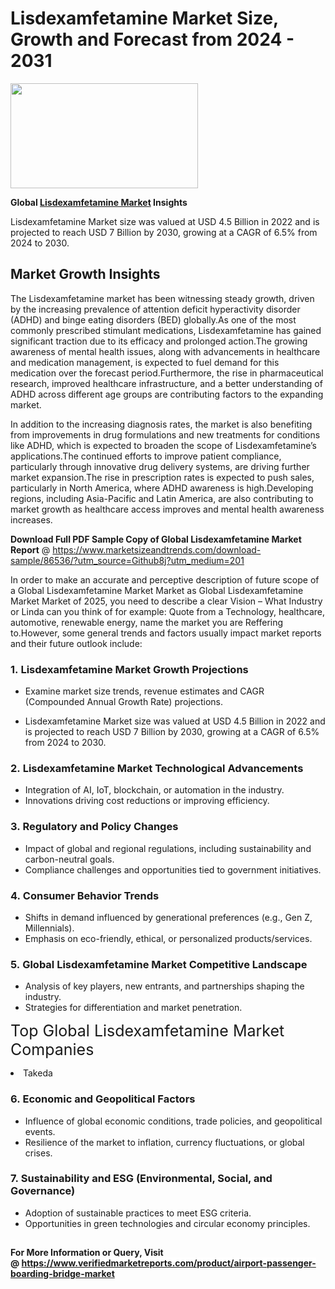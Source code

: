 <H1>Lisdexamfetamine Market Size, Growth and Forecast from 2024 - 2031</H1><img class="aligncenter size-medium wp-image-584254" src="https://thirdeyenews.in/wp-content/uploads/2024/09/Global-Market-Research-300x168.jpeg" alt="" width="300" height="168" /><p><strong>Global&nbsp;<a href="https://www.marketsizeandtrends.com/download-sample/86536/?utm_source=Github8j?utm_medium=201">Lisdexamfetamine Market</a> Insights</strong></p><p>Lisdexamfetamine Market size was valued at USD 4.5 Billion in 2022 and is projected to reach USD 7 Billion by 2030, growing at a CAGR of 6.5% from 2024 to 2030.</p><p><h2>Market Growth Insights</h2> <p>The Lisdexamfetamine market has been witnessing steady growth, driven by the increasing prevalence of attention deficit hyperactivity disorder (ADHD) and binge eating disorders (BED) globally.As one of the most commonly prescribed stimulant medications, Lisdexamfetamine has gained significant traction due to its efficacy and prolonged action.The growing awareness of mental health issues, along with advancements in healthcare and medication management, is expected to fuel demand for this medication over the forecast period.Furthermore, the rise in pharmaceutical research, improved healthcare infrastructure, and a better understanding of ADHD across different age groups are contributing factors to the expanding market.</p> <p>In addition to the increasing diagnosis rates, the market is also benefiting from improvements in drug formulations and new treatments for conditions like ADHD, which is expected to broaden the scope of Lisdexamfetamine’s applications.The continued efforts to improve patient compliance, particularly through innovative drug delivery systems, are driving further market expansion.The rise in prescription rates is expected to push sales, particularly in North America, where ADHD awareness is high.Developing regions, including Asia-Pacific and Latin America, are also contributing to market growth as healthcare access improves and mental health awareness increases.</p> <p><span class=""><strong>Download Full PDF Sample Copy of Global Lisdexamfetamine Market Report</strong> @ <a href="https://www.marketsizeandtrends.com/download-sample/86536/?utm_source=Github8j?utm_medium=201" target="_blank">https://www.marketsizeandtrends.com/download-sample/86536/?utm_source=Github8j?utm_medium=201</a></span></p><p>In order to make an accurate and perceptive description of future scope of a Global&nbsp;Lisdexamfetamine Market Market as Global&nbsp;Lisdexamfetamine Market Market of 2025, you need to describe a clear Vision &ndash; What Industry or Linda can you think of for example: Quote from a Technology, healthcare, automotive, renewable energy, name the market you are Reffering to.However, some general trends and factors usually impact market reports and their future outlook include:</p><h3>1.&nbsp;<strong>Lisdexamfetamine Market Growth Projections</strong></h3><ul><li>Examine market size trends, revenue estimates and CAGR (Compounded Annual Growth Rate) projections.</li><li><p>Lisdexamfetamine Market size was valued at USD 4.5 Billion in 2022 and is projected to reach USD 7 Billion by 2030, growing at a CAGR of 6.5% from 2024 to 2030.</p></li></ul><h3>2.&nbsp;<strong>Lisdexamfetamine Market Technological Advancements</strong></h3><ul><li>Integration of AI, IoT, blockchain, or automation in the industry.</li><li>Innovations driving cost reductions or improving efficiency.</li></ul><h3>3.&nbsp;<strong>Regulatory and Policy Changes</strong></h3><ul><li>Impact of global and regional regulations, including sustainability and carbon-neutral goals.</li><li>Compliance challenges and opportunities tied to government initiatives.</li></ul><h3>4.&nbsp;<strong>Consumer Behavior Trends</strong></h3><ul><li>Shifts in demand influenced by generational preferences (e.g., Gen Z, Millennials).</li><li>Emphasis on eco-friendly, ethical, or personalized products/services.</li></ul><h3>5.&nbsp;<strong>Global Lisdexamfetamine Market Competitive Landscape</strong></h3><ul><li>Analysis of key players, new entrants, and partnerships shaping the industry.</li><li>Strategies for differentiation and market penetration.</li></ul><p data-pm-slice="1 1 []"><span style="color: inherit; font-family: inherit; font-size: 25px;">Top Global Lisdexamfetamine Market Companies</span></p><div class="" data-test-id=""><p><li>Takeda</li></p></div><h3>6.&nbsp;<strong>Economic and Geopolitical Factors</strong></h3><ul><li>Influence of global economic conditions, trade policies, and geopolitical events.</li><li>Resilience of the market to inflation, currency fluctuations, or global crises.</li></ul><h3>7.&nbsp;<strong>Sustainability and ESG (Environmental, Social, and Governance)</strong></h3><ul><li>Adoption of sustainable practices to meet ESG criteria.</li><li>Opportunities in green technologies and circular economy principles.</li></ul><h2><strong style="font-size: 14px;">For More Information or Query, Visit @&nbsp;</strong><a style="background-color: #ffffff; font-size: 14px;" href="https://www.marketsizeandtrends.com/report/lisdexamfetamine-market/" target="_blank">https://www.verifiedmarketreports.com/product/airport-passenger-boarding-bridge-market</a></h2>